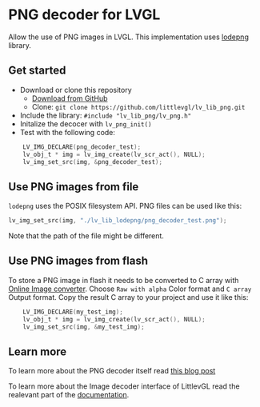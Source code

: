 # PNG decoder for LVGL

Allow the use of PNG images in LVGL. This implementation uses [lodepng](https://github.com/lvandeve/lodepng) library.

## Get started
- Download or clone this repository
  - [Download from GitHub](https://github.com/littlevgl/lv_lib_lodepng/archive/master.zip)
  - Clone: `git clone https://github.com/littlevgl/lv_lib_png.git`
- Include the library: `#include "lv_lib_png/lv_png.h"`
- Initalize the decocer with `lv_png_init()`
- Test with the following code:
```c
    LV_IMG_DECLARE(png_decoder_test);
    lv_obj_t * img = lv_img_create(lv_scr_act(), NULL);
    lv_img_set_src(img, &png_decoder_test);
```

## Use PNG images from file
`lodepng` uses the POSIX filesystem API. PNG files can be used like this:
```c
lv_img_set_src(img, "./lv_lib_lodepng/png_decoder_test.png");
```

Note that the path of the file might be different.

## Use PNG images from flash
To store a PNG image in flash it needs to be converted to C array with [Online Image converter](https://lvgl.io/tools/imageconverter). Choose `Raw with alpha` Color format and `C array` Output format. Copy the result C array to your project and use it like this:
```c
    LV_IMG_DECLARE(my_test_img);
    lv_obj_t * img = lv_img_create(lv_scr_act(), NULL);
    lv_img_set_src(img, &my_test_img);
```

## Learn more
To learn more about the PNG decoder itself read [this blog post](https://blog.littlevgl.com/2018-10-05/png_converter)

To learn more about the Image decoder interface of LittlevGL read the realevant part of the [documentation](https://docs.littlevgl.com/en/html/overview/image.html#image-decoder).
